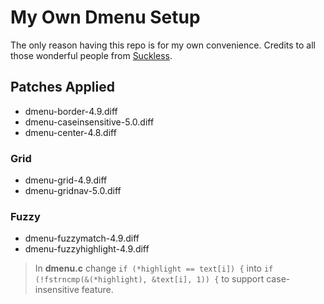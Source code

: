 # My Own Dmenu Setup
The only reason having this repo is for my own convenience. Credits to all those wonderful people from [Suckless](https://suckless.org).

## Patches Applied
* dmenu-border-4.9.diff
* dmenu-caseinsensitive-5.0.diff
* dmenu-center-4.8.diff
### Grid
* dmenu-grid-4.9.diff
* dmenu-gridnav-5.0.diff
### Fuzzy
* dmenu-fuzzymatch-4.9.diff
* dmenu-fuzzyhighlight-4.9.diff
> In **dmenu.c** change `if (*highlight == text[i]) {` into `if (!fstrncmp(&(*highlight), &text[i], 1)) {` to support case-insensitive feature.
